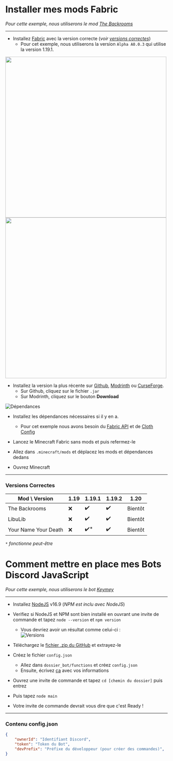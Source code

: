 # Installer mes mods Fabric
*Pour cette exemple, nous utiliserons le mod [The Backrooms](https://github.com/u-lumaa/BackroomsMod)*

***

- Installez [Fabric](https://fabricmc.net/use/installer/) avec la version correcte (*voir [versions correctes](#versions-correctes)*)
  - Pour cet exemple, nous utiliserons la version `Alpha A0.0.3` qui utilise la version 1.19.1.

<img src="https://user-images.githubusercontent.com/93350976/192139538-e5237bf0-53e0-4f44-be0e-2854bbf966ac.png" width=500>  <img src="https://user-images.githubusercontent.com/93350976/192139568-12cfc423-f466-48bb-bd95-7bdfcc8f6560.png" width=500>    
- Installez la version la plus récente sur [Github](https://github.com/u-lumaa/BackroomsMod/releases/latest), [Modrinth](https://modrinth.com/mod/backrooms/versions) ou [CurseForge](https://www.curseforge.com/minecraft/mc-mods/thebackrooms/files).
  - Sur Github, cliquez sur le fichier `.jar`
  - Sur Modrinth, cliquez sur le bouton **Download**
 
 ![Dépendances](https://user-images.githubusercontent.com/93350976/192139971-3e8bc90e-c04d-4e45-bc01-75143b8c0e83.png)  
- Installez les dépendances nécessaires si il y en a.
  - Pour cet exemple nous avons besoin du [Fabric API](https://modrinth.com/mod/fabric-api/versions) et de [Cloth Config](https://modrinth.com/mod/cloth-config/versions)

- Lancez le Minecraft Fabric sans mods et puis refermez-le
- Allez dans `.minecraft/mods` et déplacez les mods et dépendances dedans
- Ouvrez Minecraft

***

### Versions Correctes

| Mod \ Version        | 1.19   | 1.19.1  | 1.19.2  | 1.20   |
|----------------------|--------|---------|---------|--------|
| The Backrooms        | ❌    | ✔️      | ✔️     | Bientôt      |
| LibuLib              | ❌    | ✔️      | ✔️     | Bientôt     |
| Your Name Your Death | ❌    | ✔️*     | ✔️     | Bientôt      |
  
*`*` fonctionne peut-être*

# Comment mettre en place mes Bots Discord JavaScript
*Pour cette exemple, nous utiliserons le bot [Keymey](https://github.com/u-lumaa/Keymey)*

***

- Installez [NodeJS](https://nodejs.org/en/download/) v16.9 (*NPM est inclu avec NodeJS*)
- Verifiez si NodeJS et NPM sont bien installé en ouvrant une invite de commande et tapez `node --version` et `npm version`
  - Vous devriez avoir un résultat comme celui-ci :  
![Versions](https://user-images.githubusercontent.com/93350976/197408646-01520267-3ab9-4cbc-ac10-e91985dd30e3.png)
- Téléchargez le [fichier .zip du GitHub](https://github.com/u-lumaa/Keymey/archive/refs/heads/master.zip) et extrayez-le
- Créez le fichier `config.json`
  - Allez dans `dossier_bot/functions` et créez `config.json`
  - Ensuite, écrivez [ça](#contenu-configjson) avec vos informations 


- Ouvrez une invite de commande et tapez `cd [chemin du dossier]` puis entrez
- Puis tapez `node main`
- Votre invite de commande devrait vous dire que c'est Ready !

* * *

### Contenu config.json
```json
{
    "ownerId": "Identifiant Discord",
    "token": "Token du Bot",
    "devPrefix": "Préfixe du développeur (pour créer des commandes)",
}
```
